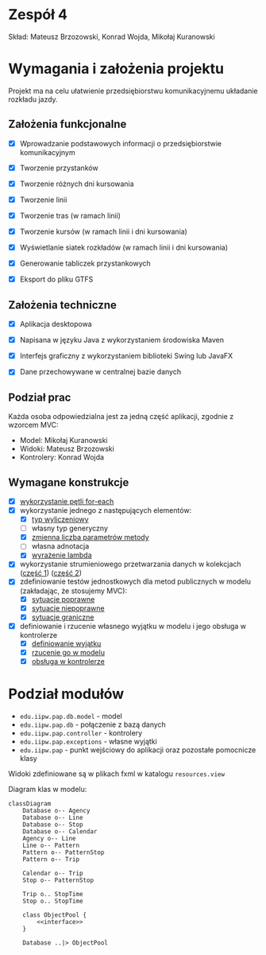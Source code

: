 Zespół 4
========

Skład: Mateusz Brzozowski, Konrad Wojda, Mikołaj Kuranowski

Wymagania i założenia projektu
==============================

Projekt ma na celu ułatwienie przedsiębiorstwu komunikacyjnemu układanie rozkładu jazdy.


Założenia funkcjonalne
----------------------

- [x] Wprowadzanie podstawowych informacji o przedsiębiorstwie komunikacyjnym
- [x] Tworzenie przystanków
- [x] Tworzenie różnych dni kursowania
- [x] Tworzenie linii
- [x] Tworzenie tras (w ramach linii)
- [x] Tworzenie kursów (w ramach linii i dni kursowania)
- [x] Wyświetlanie siatek rozkładów (w ramach linii i dni kursowania)
- [x] Generowanie tabliczek przystankowych
- [x] Eksport do pliku GTFS


Założenia techniczne
--------------------

- [x] Aplikacja desktopowa
- [x] Napisana w języku Java z wykorzystaniem środowiska Maven
- [x] Interfejs graficzny z wykorzystaniem biblioteki Swing lub JavaFX
- [x] Dane przechowywane w centralnej bazie danych


Podział prac
------------

Każda osoba odpowiedzialna jest za jedną część aplikacji, zgodnie z wzorcem MVC:

- Model: Mikołaj Kuranowski
- Widoki: Mateusz Brzozowski
- Kontrolery: Konrad Wojda


Wymagane konstrukcje
--------------------

- [x] [wykorzystanie pętli for-each](src/main/java/edu/iipw/pap/db/model/Pattern.java#L270)
- [x] wykorzystanie jednego z następujących elementów:
    - [x] [typ wyliczeniowy](src/main/java/edu/iipw/pap/db/model/WheelchairAccessibility.java)
    - [ ] własny typ generyczny
    - [x] [zmienna liczba parametrów metody](src/main/java/edu/iipw/pap/db/Database.java#L127)
    - [ ] własna adnotacja
    - [x] [wyrażenie lambda](src/main/java/edu/iipw/pap/controller/ViewStopTimetableController.java#L71)
- [x] wykorzystanie strumieniowego przetwarzania danych w kolekcjach
    ([część 1](src/main/java/edu/iipw/pap/db/model/Stop.java#L289))
    ([część 2](src/main/java/edu/iipw/pap/controller/ViewStopTimetableController.java#L71))
- [x] zdefiniowanie testów jednostkowych dla metod publicznych w modelu (zakładając, że stosujemy MVC):
    - [x] [sytuacje poprawne](src/test/java/edu/iipw/pap/TestsPattern.java#L54)
    - [x] [sytuacje niepoprawne](src/test/java/edu/iipw/pap/TestsPattern.java#L78)
    - [x] [sytuacje graniczne](src/test/java/edu/iipw/pap/TestsPattern.java#L80)
- [x] definiowanie i rzucenie własnego wyjątku w modelu i jego obsługa w kontrolerze
    - [x] [definiowanie wyjątku](src/main/java/edu/iipw/pap/exceptions/InvalidData.java)
    - [x] [rzucenie go w modelu](src/main/java/edu/iipw/pap/db/model/Agency.java#L227)
    - [x] [obsługa w kontrolerze](src/main/java/edu/iipw/pap/controller/EditAgencyController.java)

Podział modułów
===============

- `edu.iipw.pap.db.model` - model
- `edu.iipw.pap.db` - połączenie z bazą danych
- `edu.iipw.pap.controller` - kontrolery
- `edu.iipw.pap.exceptions` - własne wyjątki
- `edu.iipw.pap` - punkt wejściowy do aplikacji oraz pozostałe pomocnicze klasy

Widoki zdefiniowane są w plikach fxml w katalogu `resources.view`

Diagram klas w modelu:

```mermaid
classDiagram
    Database o-- Agency
    Database o-- Line
    Database o-- Stop
    Database o-- Calendar
    Agency o-- Line
    Line o-- Pattern
    Pattern o-- PatternStop
    Pattern o-- Trip

    Calendar o-- Trip
    Stop o-- PatternStop

    Trip o.. StopTime
    Stop o.. StopTime

    class ObjectPool {
        <<interface>>
    }

    Database ..|> ObjectPool
```

